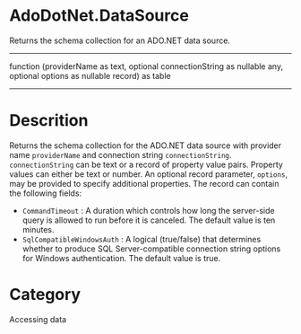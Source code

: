 ﻿# AdoDotNet.DataSource
Returns the schema collection for an ADO.NET data source.
***
function (providerName as text, optional connectionString as nullable any, optional options as nullable record) as table
***
# Descrition 
Returns the schema collection for the ADO.NET data source with provider name <code>providerName</code> and connection string <code>connectionString</code>. <code>connectionString</code> can be text or a record of property value pairs. Property values can either be text or number. An optional record parameter, <code>options</code>, may be provided to specify additional properties. The record can contain the following fields:
    <ul>
<li><code>CommandTimeout</code> : A duration which controls how long the server-side query is allowed to run before it is canceled. The default value is ten minutes.</li>
<li><code>SqlCompatibleWindowsAuth</code> : A logical (true/false) that determines whether to produce SQL Server-compatible connection string options for Windows authentication. The default value is true.</li>
</ul>

# Category 
Accessing data

